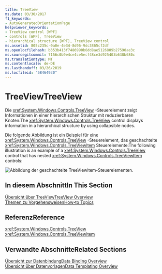 ```yaml
---
title: TreeView
ms.date: 03/30/2017
f1_keywords:
- AutoGeneratedOrientationPage
helpviewer_keywords:
- TreeView control [WPF]
- controls [WPF], TreeView
- hierarchical structure [WPF], TreeView control
ms.assetid: 805c235c-0a0e-4e34-8d96-9dc3865cf2df
ms.openlocfilehash: b353b413f7486990b6dd8ae5126809b27590ae3c
ms.sourcegitcommit: 7156c0b9e4ce4ce5ecf48ce3d925403b638b680c
ms.translationtype: MT
ms.contentlocale: de-DE
ms.lasthandoff: 03/26/2019
ms.locfileid: "58464930"
---
```

# <a name="treeview"></a><span data-ttu-id="3f271-102">TreeView</span><span class="sxs-lookup"><span data-stu-id="3f271-102">TreeView</span></span>
<span data-ttu-id="3f271-103">Die <xref:System.Windows.Controls.TreeView> -Steuerelement zeigt Informationen in einer hierarchischen Struktur mit reduzierbaren Knoten.</span><span class="sxs-lookup"><span data-stu-id="3f271-103">The <xref:System.Windows.Controls.TreeView> control displays information in a hierarchical structure by using collapsible nodes.</span></span>  
  
 <span data-ttu-id="3f271-104">Die folgende Abbildung ist ein Beispiel für eine <xref:System.Windows.Controls.TreeView> -Steuerelement, das geschachtelte <xref:System.Windows.Controls.TreeViewItem> Steuerelemente:</span><span class="sxs-lookup"><span data-stu-id="3f271-104">The following illustration is an example of a <xref:System.Windows.Controls.TreeView> control that has nested <xref:System.Windows.Controls.TreeViewItem> controls:</span></span>  
  
 ![Abbildung der geschachtelte TreeViewItem-Steuerelementen.](./media/treeview/nested-treeviewitem-controls.jpg)  
  
## <a name="in-this-section"></a><span data-ttu-id="3f271-106">In diesem Abschnitt</span><span class="sxs-lookup"><span data-stu-id="3f271-106">In This Section</span></span>  
 [<span data-ttu-id="3f271-107">Übersicht über TreeView</span><span class="sxs-lookup"><span data-stu-id="3f271-107">TreeView Overview</span></span>](treeview-overview.md)  
 [<span data-ttu-id="3f271-108">Themen zu Vorgehensweisen</span><span class="sxs-lookup"><span data-stu-id="3f271-108">How-to Topics</span></span>](treeview-how-to-topics.md)  
  
## <a name="reference"></a><span data-ttu-id="3f271-109">Referenz</span><span class="sxs-lookup"><span data-stu-id="3f271-109">Reference</span></span>  
 <xref:System.Windows.Controls.TreeView>  
  <xref:System.Windows.Controls.TreeViewItem>  
  
## <a name="related-sections"></a><span data-ttu-id="3f271-110">Verwandte Abschnitte</span><span class="sxs-lookup"><span data-stu-id="3f271-110">Related Sections</span></span>  
 [<span data-ttu-id="3f271-111">Übersicht zur Datenbindung</span><span class="sxs-lookup"><span data-stu-id="3f271-111">Data Binding Overview</span></span>](../data/data-binding-overview.md)  
  [<span data-ttu-id="3f271-112">Übersicht über Datenvorlagen</span><span class="sxs-lookup"><span data-stu-id="3f271-112">Data Templating Overview</span></span>](../data/data-templating-overview.md)
